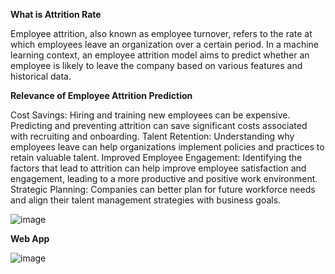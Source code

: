 **What is Attrition Rate**

Employee attrition, also known as employee turnover, refers to the rate at which employees leave an organization over a certain period. In a machine learning context, an employee attrition model aims to predict whether an employee is likely to leave the company based on various features and historical data.

**Relevance of Employee Attrition Prediction**

Cost Savings: Hiring and training new employees can be expensive. Predicting and preventing attrition can save significant costs associated with recruiting and onboarding. 
Talent Retention: Understanding why employees leave can help organizations implement policies and practices to retain valuable talent.
Improved Employee Engagement: Identifying the factors that lead to attrition can help improve employee satisfaction and engagement, leading to a more productive and positive work environment.
Strategic Planning: Companies can better plan for future workforce needs and align their talent management strategies with business goals.


![image](https://github.com/user-attachments/assets/0977c987-565a-4bdb-a922-0c9fcde8716d)


**Web App**

![image](https://github.com/user-attachments/assets/9cde6c30-67b0-4ee8-8567-d424aca6032a)


